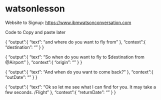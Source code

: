 # watsonlesson

Website to Signup: https://www.ibmwatsonconversation.com






Code to Copy and paste later

{
“output”:{
	“text”: “and where do you want to fly from”
},
“context”:{
	“destination”: “<?@Airport?>”
	}
}




{
“output”:{
	“text”: “So when do you want to fly to $destination from @Airport”
},
“context”:{
	“origin”: “<?@Airport?>”
	}
}



{
“output”:{
	“text”: “And when do you want to come back?”
},
“context”:{
	“outDate”: “<?input.text.substring(20,30)?>”
	}
}



{
“output”:{
	“text”: “Ok so let me see what I can find for you. It may take a few seconds. /Flight”
},
“context”:{
	“returnDate”: “<?input.text.substring(20,30)?>”
	}
}
